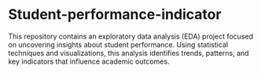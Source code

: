 # Student-performance-indicator
This repository contains an exploratory data analysis (EDA) project focused on uncovering insights about student performance. Using statistical techniques and visualizations, this analysis identifies trends, patterns, and key indicators that influence academic outcomes.
